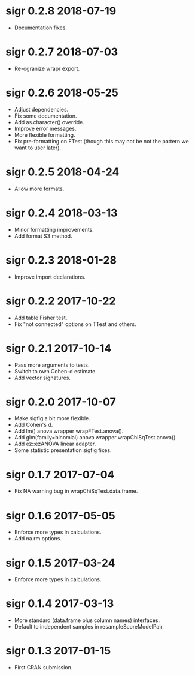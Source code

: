 
# sigr 0.2.8 2018-07-19

 * Documentation fixes.
 
# sigr 0.2.7 2018-07-03

 * Re-ogranize wrapr export.

# sigr 0.2.6 2018-05-25

 * Adjust dependencies.
 * Fix some documentation.
 * Add as.character() override.
 * Improve error messages.
 * More flexible formatting.
 * Fix pre-formatting on FTest (though this may not be not the pattern we want to user later).

# sigr 0.2.5 2018-04-24

 * Allow more formats.

# sigr 0.2.4 2018-03-13

 * Minor formatting improvements.
 * Add format S3 method.

# sigr 0.2.3 2018-01-28

 * Improve import declarations.

# sigr 0.2.2 2017-10-22

 * Add table Fisher test.
 * Fix "not connected" options on TTest and others.

# sigr 0.2.1 2017-10-14

 * Pass more arguments to tests.
 * Switch to own Cohen-d estimate.
 * Add vector signatures.

# sigr 0.2.0 2017-10-07

 * Make sigfig a bit more flexible.
 * Add Cohen's d.
 * Add lm() anova wrapper wrapFTest.anova().
 * Add glm(family=binomial) anova wrapper wrapChiSqTest.anova().
 * Add ez::ezANOVA linear adapter.
 * Some statistic presentation sigfig fixes.

# sigr 0.1.7 2017-07-04

 * Fix NA warning bug in wrapChiSqTest.data.frame.

# sigr 0.1.6 2017-05-05

 * Enforce more types in calculations.
 * Add na.rm options.
 
# sigr 0.1.5 2017-03-24

 * Enforce more types in calculations.

# sigr 0.1.4 2017-03-13

 * More standard (data.frame plus column names) interfaces.
 * Default to independent samples in resampleScoreModelPair.

# sigr 0.1.3 2017-01-15

 * First CRAN submission.
